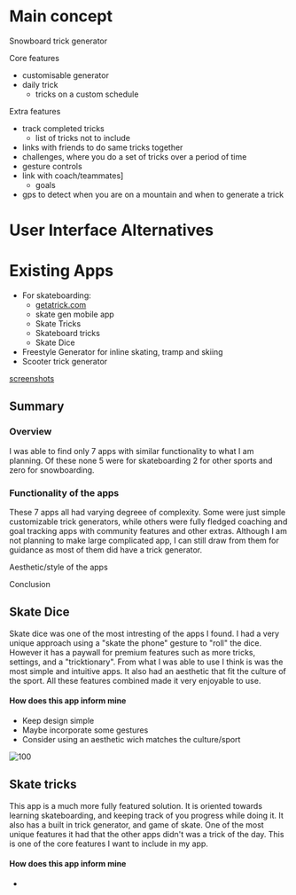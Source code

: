 # Main concept

Snowboard trick generator

Core features
- customisable generator
- daily trick
	- tricks on a custom schedule

Extra features
- track completed tricks
	- list of tricks not to include
- links with friends to do same tricks together
- challenges, where you do a set of tricks over a period of time
- gesture controls
- link with coach/teammates]
	- goals
- gps to detect when you are on a mountain and when to generate a trick

# User Interface Alternatives



# Existing Apps

- For skateboarding: 
	- [getatrick.com](https://getatrick.com)
	- skate gen mobile app
	- Skate Tricks
	- Skateboard tricks
	- Skate Dice
- Freestyle Generator for inline skating, tramp and skiing
- Scooter trick generator

[screenshots]()

## Summary
### Overview
I was able to find only 7 apps with similar functionality to what I am planning. Of these none 5 were for skateboarding 2 for other sports and zero for snowboarding. 
### Functionality of the apps
These 7 apps all had varying degreee of complexity. Some were just simple customizable trick generators, while others were fully fledged coaching and goal tracking apps with community features and other extras. Although I am not planning to make large complicated app, I can still draw from them for guidance as most of them did have a trick generator. 

Aesthetic/style of the apps


Conclusion


## Skate Dice
Skate dice was one of the most intresting of the apps I found. I had a very unique approach using a "skate the phone" gesture to "roll" the dice. However it has a paywall for premium features such as more tricks, settings, and a "tricktionary".  From what I was able to use I think is was the most simple and intuitive apps. It also had an aesthetic that fit the culture of the sport. All these features combined made it very enjoyable to use. 

#### How does this app inform mine
- Keep design simple
- Maybe incorporate some gestures
- Consider using an aesthetic wich matches the culture/sport

![100](Screenshot_20220409-192630_Skate%20Dice.jpg)


## Skate tricks

This app is a much more fully featured solution. It is oriented towards learning skateboarding, and keeping track of you progress while doing it. It also has a built in trick generator, and game of skate. One of the most unique features it had that the other apps didn't was a trick of the day. This is one of the core features I want to include in my app. 

#### How does this app inform mine
- 
